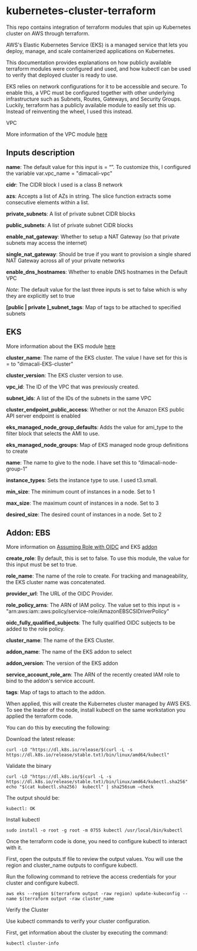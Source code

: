 # kubernetes-cluster-terraform
This repo contains integration of terraform modules that spin up Kubernetes cluster on AWS through terraform.

AWS's Elastic Kubernetes Service (EKS) is a managed service that lets you deploy, manage, and scale containerized applications on Kubernetes. 

This documentation provides explanations on how publicly available terraform modules were configured and used, and how kubectl can be used to verify that deployed cluster is ready to use. 

EKS relies on network configurations for it to be accessible and secure. To enable this, a VPC must be configured together with other underlying infrastructure such as Subnets, Routes, Gateways, and Security Groups. Luckily, terraform has a publicly available module to easily set this up. Instead of reinventing the wheel, I used this instead. 

VPC 

More information of the VPC module [here](https://registry.terraform.io/modules/terraform-aws-modules/vpc/aws/latest "vpc")

## Inputs description ##

**name**:   The default value for this input is = “”. To customize this, I configured the variable var.vpc_name = "dimacali-vpc" 

**cidr**:   The CIDR block I used is a class B network 

**azs**:    Accepts a list of AZs in string. The slice function extracts some consecutive elements within a list. 

**private_subnets**:    A list of private subnet CIDR blocks 

**public_subnets**: A list of private subnet CIDR blocks 

**enable_nat_gateway**: Whether to setup a NAT Gateway (so that private subnets may access the internet) 

**single_nat_gateway**: Should be true if you want to provision a single shared NAT Gateway across all of your private networks 

**enable_dns_hostnames**:   Whether to enable DNS hostnames in the Default VPC 

*Note*:   The default value for the last three inputs is set to false which is why they are explicitly set to true 

**[public | private ]_subnet_tags**:    Map of tags to be attached to specified subnets

## EKS ##
More information about the EKS module [here](https://registry.terraform.io/modules/terraform-aws-modules/eks/aws/latest "eks")

**cluster_name**:   The name of the EKS cluster. The value I have set for this is = to "dimacali-EKS-cluster" 

**cluster_version**:    The EKS cluster version to use. 

**vpc_id**: The ID of the VPC that was previously created. 

**subnet_ids**: A list of the IDs of the subnets in the same VPC 

**cluster_endpoint_public_access**: Whether or not the Amazon EKS public API server endpoint is enabled 

**eks_managed_node_group_defaults**:    Adds the value for ami_type to the filter block that selects the AMI to use. 

**eks_managed_node_groups**:    Map of EKS managed node group definitions to create 

**name**:   The name to give to the node. I have set this to “dimacali-node-group-1” 

**instance_types**: Sets the instance type to use. I used t3.small. 

**min_size**:   The minimum count of instances in a node. Set to 1 

**max_size**:   The maximum count of instances in a node. Set to 3 

**desired_size**:   The desired count of instances in a node. Set to 2 

## Addon: EBS ##

More information on [Assuming Role with OIDC](https://registry.terraform.io/modules/terraform-aws-modules/iam/aws/latest/submodules/iam-assumable-role-with-oidc "module iam") and EKS [addon](https://registry.terraform.io/providers/hashicorp/aws/latest/docs/resources/eks_addon "eks addon")

**create_role**:	By default, this is set to false. To use this module, the value for this input must be set to true. 

**role_name**:	The name of the role to create. For tracking and manageability, the EKS cluster name was concatenated. 

**provider_url**:	The URL of the OIDC Provider. 

**role_policy_arns**:	The ARN of IAM policy. The value set to this input is = "arn:aws:iam::aws:policy/service-role/AmazonEBSCSIDriverPolicy" 

**oidc_fully_qualified_subjects**:	The fully qualified OIDC subjects to be added to the role policy. 

**cluster_name**:	The name of the EKS Cluster. 

**addon_name**:	The name of the EKS addon to select 

**addon_version**:	The version of the EKS addon 

**service_account_role_arn**:	The ARN of the recently created IAM role to bind to the addon's service account. 

**tags**:	Map of tags to attach to the addon.

When applied, this will create the Kubernetes cluster managed by AWS EKS. To see the leader of the node, install kubectl on the same workstation you applied the terraform code. 

You can do this by executing the following: 

Download the latest release: 

    curl -LO "https://dl.k8s.io/release/$(curl -L -s https://dl.k8s.io/release/stable.txt)/bin/linux/amd64/kubectl" 

Validate the binary 

    curl -LO "https://dl.k8s.io/$(curl -L -s https://dl.k8s.io/release/stable.txt)/bin/linux/amd64/kubectl.sha256"
    echo "$(cat kubectl.sha256)  kubectl" | sha256sum –check 

 The output should be: 

    kubectl: OK 

Install kubectl 

    sudo install -o root -g root -m 0755 kubectl /usr/local/bin/kubectl 

Once the terraform code is done, you need to configure kubectl to interact with it. 

First, open the outputs.tf file to review the output values. You will use the region and cluster_name outputs to configure kubectl. 

Run the following command to retrieve the access credentials for your cluster and configure kubectl. 

    aws eks --region $(terraform output -raw region) update-kubeconfig --name $(terraform output -raw cluster_name

Verify the Cluster 

Use kubectl commands to verify your cluster configuration. 

First, get information about the cluster by executing the command: 

    kubectl cluster-info